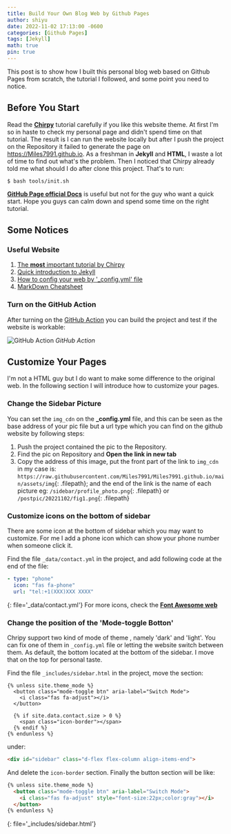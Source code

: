 ```yaml
---
title: Build Your Own Blog Web by Github Pages
author: shiyu
date: 2022-11-02 17:13:00 -0600 
categories: [Github Pages]
tags: [Jekyll]
math: true
pin: true
---
```


This post is to show how I built this personal blog web based on Github Pages from scratch, the tutorial I followed, and some point you need to notice.

## Before You Start 

Read the [**Chirpy**](https://chirpy.cotes.page/posts/getting-started/) tutorial carefully if you like this website theme. At first I'm so in haste to check my personal page and didn't spend time on that tutorial. The result is I can run the website locally but after I push the project on the Repository it failed to generate the page on <https://Miles7991.github.io>. As a freshman in **Jekyll** and **HTML**, I waste a lot of time to find out what's the problem. Then I noticed that Chirpy already told me what should I do after clone this project. That's to run: 
```console
$ bash tools/init.sh
```
[**GitHub Page official Docs**](https://docs.github.com/en/pages/quickstart) is useful but not for the guy who want a quick start. Hope you guys can calm down and spend some time on the right tutorial. 



## Some Notices 

### Useful Website

1. [The **most** important tutorial by Chirpy](https://chirpy.cotes.page/posts/getting-started/)
2. [Quick introduction to Jekyll](https://stnava.github.io/lessons/2011/12/29/jekyll-introduction/)
3. [How to config your web by '_config.yml' file](https://jekyllrb.com/docs/configuration/)
4. [MarkDown Cheatsheet](https://aksakalli.github.io/jekyll-doc-theme/docs/cheatsheet/)


### Turn on the GitHub Action
After turning on the [GitHub Action](https://chirpy.cotes.page/posts/getting-started/#deploy-by-using-github-actions) you can build the project and test if the website is workable:

![GitHub Action](/postpic/20221102/githubaction.png)
_GitHub Action_  

## Customize Your Pages
I'm not a HTML guy but I do want to make some difference to the original web. In the following section I will introduce how to customize your pages.
### Change the Sidebar Picture
You can set the `img_cdn` on the **_config.yml** file, and this can be seen as the base address of your pic file but a url type which you can find on the github website by following steps:
1. Push the project contained the pic to the Repository.
2. Find the pic on Repository and  **Open the link in new tab** 
3. Copy the address of this image, put the front part of the link to `img_cdn` in my case is: `https://raw.githubusercontent.com/Miles7991/Miles7991.github.io/main/assets/img`{: .filepath}; and the end of the link is the name of each picture eg: `/sidebar/profile_photo.png`{: .filepath} or `/postpic/20221102/fig1.png`{: .filepath}

### Customize icons on the bottom of sidebar
There are some icon at the bottom of sidebar which you may want to customize. For me I add a phone icon which can show your phone number when someone click it. 

Find the file `_data/contact.yml` in the project, and add following code at the end of the file: 
```yml
- type: "phone"
  icon: "fas fa-phone"
  url: "tel:+1(XXX)XXX XXXX"
```
{: file='_data/contact.yml'}
For more icons, check the [**Font Awesome web**](https://fontawesome.com/)

### Change the position of the 'Mode-toggle Botton'
Chripy support two kind of mode of theme , namely 'dark' and 'light'. You can fix one of them in `_config.yml` file or letting the website switch between them. As default, the bottom located at the bottom of the sidebar. I move that on the top for personal taste.

Find the file `_includes/sidebar.html` in the project, move the section: 

```liquid
{% unless site.theme_mode %}
  <button class="mode-toggle btn" aria-label="Switch Mode">
    <i class="fas fa-adjust"></i>
  </button>

  {% if site.data.contact.size > 0 %}
    <span class="icon-border"></span>
  {% endif %}
{% endunless %}
```
under:
```html
<div id="sidebar" class="d-flex flex-column align-items-end">
```
And delete the `icon-border` section. Finally the button section will be like:
```html
{% unless site.theme_mode %}
  <button class="mode-toggle btn" aria-label="Switch Mode">
    <i class="fas fa-adjust" style="font-size:22px;color:gray"></i>
  </button>
{% endunless %}
```
{: file='_includes/sidebar.html'}